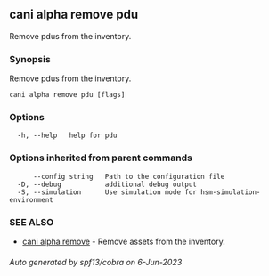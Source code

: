 ## cani alpha remove pdu

Remove pdus from the inventory.

### Synopsis

Remove pdus from the inventory.

```
cani alpha remove pdu [flags]
```

### Options

```
  -h, --help   help for pdu
```

### Options inherited from parent commands

```
      --config string   Path to the configuration file
  -D, --debug           additional debug output
  -S, --simulation      Use simulation mode for hsm-simulation-environment
```

### SEE ALSO

* [cani alpha remove](cani_alpha_remove.md)	 - Remove assets from the inventory.

###### Auto generated by spf13/cobra on 6-Jun-2023
